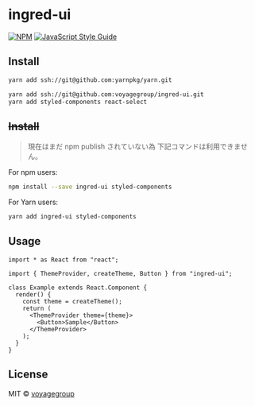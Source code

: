 # ingred-ui

>

[![NPM](https://img.shields.io/npm/v/ingred-ui.svg)](https://www.npmjs.com/package/ingred-ui) [![JavaScript Style Guide](https://img.shields.io/badge/code_style-standard-brightgreen.svg)](https://standardjs.com)

## Install

```bash
yarn add ssh://git@github.com:yarnpkg/yarn.git
```

```bash
yarn add ssh://git@github.com:voyagegroup/ingred-ui.git
yarn add styled-components react-select
```

## ~~Install~~

> 現在はまだ npm publish されていない為
> 下記コマンドは利用できません。

For npm users:

```bash
npm install --save ingred-ui styled-components
```

For Yarn users:

```bash
yarn add ingred-ui styled-components
```

## Usage

```tsx
import * as React from "react";

import { ThemeProvider, createTheme, Button } from "ingred-ui";

class Example extends React.Component {
  render() {
    const theme = createTheme();
    return (
      <ThemeProvider theme={theme}>
        <Button>Sample</Button>
      </ThemeProvider>
    );
  }
}
```

## License

MIT © [voyagegroup](https://github.com/voyagegroup)
